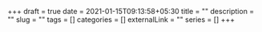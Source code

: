 +++ 
draft = true
date = 2021-01-15T09:13:58+05:30
title = ""
description = ""
slug = "" 
tags = []
categories = []
externalLink = ""
series = []
+++
